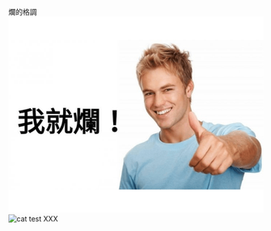 爛的格調
![good](./image/爛到不行.gif)
![cat](https://media.giphy.com/media/l3q2RJBdaqJY2SV3O/giphy.gif)
test XXX